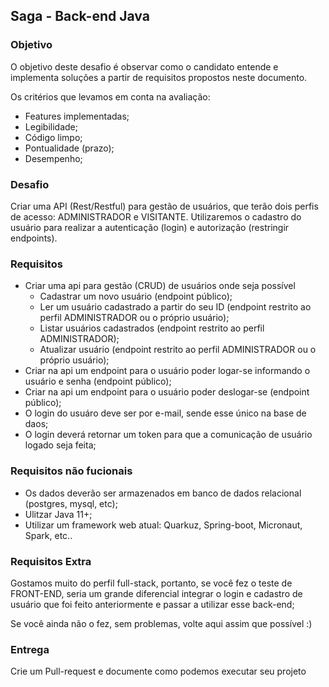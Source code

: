## Saga - Back-end Java

### Objetivo
O objetivo deste desafio é observar como o candidato entende e implementa soluções a partir de requisitos propostos neste documento.

Os critérios que levamos em conta na avaliação:
- Features implementadas;
- Legibilidade;
- Código limpo;
- Pontualidade (prazo);
- Desempenho;

### Desafio

Criar uma API (Rest/Restful) para gestão de usuários, que terão dois perfis de acesso: ADMINISTRADOR e VISITANTE.
Utilizaremos o cadastro do usuário para realizar a autenticação (login) e autorização (restringir endpoints). 

### Requisitos
- Criar uma api para gestão (CRUD) de usuários onde seja possível
    - Cadastrar um novo usuário (endpoint público);
    - Ler um usuário cadastrado a partir do seu ID (endpoint restrito ao perfil ADMINISTRADOR ou o próprio usuário);
    - Listar usuários cadastrados (endpoint restrito ao perfil ADMINISTRADOR);
    - Atualizar usuário (endpoint restrito ao perfil ADMINISTRADOR ou o próprio usuário);
- Criar na api um endpoint para o usuário poder logar-se informando o usuário e senha (endpoint público);
- Criar na api um endpoint para o usuário poder deslogar-se (endpoint público);
- O login do usuáro deve ser por e-mail, sende esse único na base de daos;
- O login deverá retornar um token para que a comunicação de usuário logado seja feita;

### Requisitos não fucionais

- Os dados deverão ser armazenados em banco de dados relacional (postgres, mysql, etc);
- Ulitzar Java 11+;
- Utilizar um framework web atual: Quarkuz, Spring-boot, Micronaut, Spark, etc..

###  Requisitos Extra

Gostamos muito do perfil  full-stack, portanto, se você fez o teste de FRONT-END, seria um grande diferencial integrar o login e cadastro de usuário que foi feito anteriormente e passar a utilizar esse back-end;

Se você ainda não o fez, sem problemas, volte aqui assim  que  possível :)

### Entrega
Crie um Pull-request e documente como podemos executar seu projeto